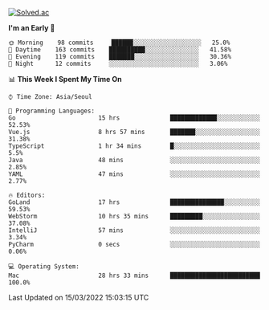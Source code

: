 [![Solved.ac](http://mazassumnida.wtf/api/v2/generate_badge?boj=kuckjwi)](https://solved.ac/kuckjwi)
<!--START_SECTION:waka-->
**I'm an Early 🐤** 

```text
🌞 Morning    98 commits     ██████░░░░░░░░░░░░░░░░░░░   25.0% 
🌆 Daytime    163 commits    ██████████░░░░░░░░░░░░░░░   41.58% 
🌃 Evening    119 commits    ███████░░░░░░░░░░░░░░░░░░   30.36% 
🌙 Night      12 commits     ░░░░░░░░░░░░░░░░░░░░░░░░░   3.06%

```


📊 **This Week I Spent My Time On** 

```text
⌚︎ Time Zone: Asia/Seoul

💬 Programming Languages: 
Go                       15 hrs              █████████████░░░░░░░░░░░░   52.53% 
Vue.js                   8 hrs 57 mins       ███████░░░░░░░░░░░░░░░░░░   31.38% 
TypeScript               1 hr 34 mins        █░░░░░░░░░░░░░░░░░░░░░░░░   5.5% 
Java                     48 mins             ░░░░░░░░░░░░░░░░░░░░░░░░░   2.85% 
YAML                     47 mins             ░░░░░░░░░░░░░░░░░░░░░░░░░   2.77%

🔥 Editors: 
GoLand                   17 hrs              ███████████████░░░░░░░░░░   59.53% 
WebStorm                 10 hrs 35 mins      █████████░░░░░░░░░░░░░░░░   37.08% 
IntelliJ                 57 mins             ░░░░░░░░░░░░░░░░░░░░░░░░░   3.34% 
PyCharm                  0 secs              ░░░░░░░░░░░░░░░░░░░░░░░░░   0.06%

💻 Operating System: 
Mac                      28 hrs 33 mins      █████████████████████████   100.0%

```


 Last Updated on 15/03/2022 15:03:15 UTC
<!--END_SECTION:waka-->
